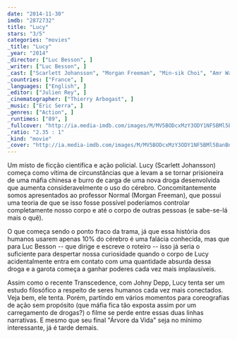 ```yaml
---
date: "2014-11-30"
imdb: "2872732"
title: "Lucy"
stars: "3/5"
categories: "movies"
_title: "Lucy"
_year: "2014"
_director: ["Luc Besson", ]
_writer: ["Luc Besson", ]
_cast: ["Scarlett Johansson", "Morgan Freeman", "Min-sik Choi", "Amr Waked", "Julian Rhind-Tutt", "Pilou Asbæk", "Analeigh Tipton", "Nicolas Phongpheth", "Jan Oliver Schroeder", ]
_countries: ["France", ]
_languages: ["English", ]
_editor: ["Julien Rey", ]
_cinematographer: ["Thierry Arbogast", ]
_music: ["Eric Serra", ]
_genres: ["Action", ]
_runtimes: ["89", ]
_fullcover: "http://ia.media-imdb.com/images/M/MV5BODcxMzY3ODY1NF5BMl5BanBnXkFtZTgwNzg1NDY4MTE@.jpg"
_ratio: "2.35 : 1"
_kind: "movie"
_cover: "http://ia.media-imdb.com/images/M/MV5BODcxMzY3ODY1NF5BMl5BanBnXkFtZTgwNzg1NDY4MTE@._V1._SX88_SY140_.jpg"
---
```

Um misto de ficção científica e ação policial. Lucy (Scarlett Johansson) começa como vítima de circunstâncias que a levam a se tornar prisioneira de uma máfia chinesa e burro de carga de uma nova droga desenvolvida que aumenta consideravelmente o uso do cérebro. Concomitantemente somos apresentados ao professor Normal (Morgan Freeman), que possui uma teoria de que se isso fosse possível poderíamos controlar completamente nosso corpo e até o corpo de outras pessoas (e sabe-se-lá mais o quê).

O que começa sendo o ponto fraco da trama, já que essa história dos humanos usarem apenas 10% do cérebro é uma falácia conhecida, mas que para Luc Besson -- que dirige e escreve o roteiro -- isso já seria o suficiente para despertar nossa curiosidade quando o corpo de Lucy acidentalmente entra em contato com uma quantidade absurda dessa droga e a garota começa a ganhar poderes cada vez mais implausíveis.

Assim como o recente Transcedence, com Johny Depp, Lucy tenta ser um estudo filosófico a respeito de seres humanos cada vez mais conectados. Veja bem, ele tenta. Porém, partindo em vários momentos para coreografias de ação sem propósito (que máfia fica tão exposta assim por um carregamento de drogas?) o filme se perde entre essas duas linhas narrativas. E mesmo que seu final "Árvore da Vida" seja no mínimo interessante, já é tarde demais.
